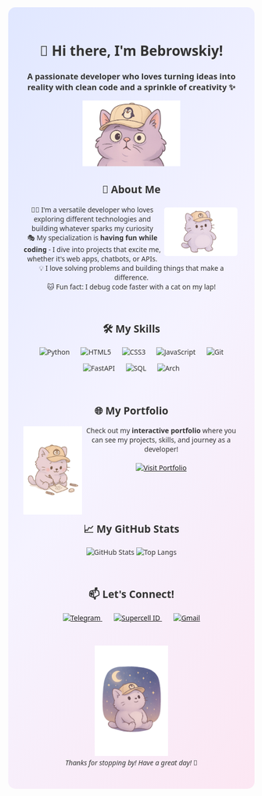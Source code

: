 <div style="background: linear-gradient(125deg, #e0e7ff, #f5f3ff, #fce7f3); padding: 30px; border-radius: 15px; font-family: 'Segoe UI', Tahoma, Geneva, Verdana, sans-serif; color: #333;">

  <h1 align="center">👋 Hi there, I'm Bebrowskiy!</h1>
  <h3 align="center">A passionate developer who loves turning ideas into reality with clean code and a sprinkle of creativity ✨</h3>

  <p align="center">
    <img src="assets/byte2.png" width="200" alt="Bebrowskiy - Developer Mascot">
  </p>

  <h2 align="center"> 🧠 About Me </h2>
  <p align="center">
    <img align="right" width="150" src="assets/byte1.png" alt="Byte" style="margin: 5px; border-radius: 5px;">
    👨‍💻 I'm a versatile developer who loves exploring different technologies and building whatever sparks my curiosity<br>
    🎭 My specialization is <b>having fun while coding</b> - I dive into projects that excite me, whether it's web apps, chatbots, or APIs.<br>
    💡 I love solving problems and building things that make a difference.<br>
    🐱 Fun fact: I debug code faster with a cat on my lap!
  </p>

  <br/> <!-- Добавим немного пространства -->

  <h2 align="center">🛠️ My Skills</h2>
  <p align="center">
    <img src="https://cdn.jsdelivr.net/gh/devicons/devicon/icons/python/python-original.svg" height="40" alt="Python" />
    <img width="15" />
    <img src="https://cdn.jsdelivr.net/gh/devicons/devicon/icons/html5/html5-original.svg" height="40" alt="HTML5" />
    <img width="15" />
    <img src="https://cdn.jsdelivr.net/gh/devicons/devicon/icons/css3/css3-original.svg" height="40" alt="CSS3" />
    <img width="15" />
    <img src="https://cdn.jsdelivr.net/gh/devicons/devicon/icons/javascript/javascript-original.svg" height="40" alt="JavaScript" />
    <img width="15" />
    <img src="https://cdn.jsdelivr.net/gh/devicons/devicon/icons/git/git-original.svg" height="40" alt="Git" />
  </p>
  <p align="center">
    <img src="https://cdn.jsdelivr.net/gh/devicons/devicon@latest/icons/fastapi/fastapi-original.svg" height="40" alt="FastAPI" />
    <img width="15" />
    <img src="https://cdn.jsdelivr.net/gh/devicons/devicon@latest/icons/azuresqldatabase/azuresqldatabase-original.svg" height="40" alt="SQL" />
    <img width="15" />
    <img src="https://cdn.jsdelivr.net/gh/devicons/devicon@latest/icons/archlinux/archlinux-original.svg" height="40" alt="Arch">
  </p>

  <br/>

  <h2 align="center"> 🌐 My Portfolio</h2>
  <p align="center">
    <img align="left" width="120" src="assets/byte3.png" alt="Portfolio Preview" style="margin: 1px; border-radius: 1px;">
    Check out my <b>interactive portfolio</b> where you can see my projects, skills, and journey as a developer!<br/><br/>
    <a href="https://bebrowskiy.github.io " target="_blank">
      <img src="https://img.shields.io/badge/Visit-My_Portfolio-FF6B9D?style=for-the-badge&logo=google-chrome&logoColor=white" alt="Visit Portfolio"/>
    </a>
  </p>

  <br/><br/><br/> <!-- Добавим немного пространства -->

  <h2 align="center"> 📈 My GitHub Stats </h2>
  <p align="center">
    <img src=" https://github-readme-stats.vercel.app/api?username=bebrowskiy&show_icons=true&theme=buefy&hide_border=true&bg_color=00000000" width="400" alt="GitHub Stats"/>
    <img src=" https://github-readme-stats.vercel.app/api/top-langs/?username=bebrowskiy&layout=compact&theme=buefy&hide_border=true&bg_color=00000000" width="400" alt="Top Langs"/>
  </p>

  <br/>

  <h2 align="center"> 📫 Let's Connect! </h2>
  <p align="center">
    <a href=" https://t.me/MOKIROY " target="_blank">
      <img src="https://upload.wikimedia.org/wikipedia/commons/8/82/Telegram_logo.svg" height="40" alt="Telegram" />
    </a>
    <img width="20" />
    <a href="https://link.brawlstars.com/?supercell_id&p=16-91952092-5649-4403-9d9c-6d1d248ac129" target="_blank">
      <img src=" https://upload.wikimedia.org/wikipedia/commons/5/5a/Supercell-logo.svg" height="40" alt="Supercell ID" />
    </a>
    <img width="20" />
    <a href="mailto:bebrow2021@vk.com">
      <img src="https://upload.wikimedia.org/wikipedia/commons/4/4e/Gmail_Icon.png" height="40" alt="Gmail" />
    </a>
  </p>

  <br/>

  <p align="center">
    <img src="assets/byte4.png" width="150" alt="Bebrowskiy Mascot">
    <br/>
    <i>Thanks for stopping by! Have a great day! 💖</i>
  </p>

</div>